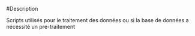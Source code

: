 #Description

Scripts utilisés pour le traitement des données ou si la base de données a nécessité un pre-traitement